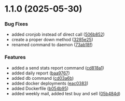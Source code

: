# 1.1.0 (2025-05-30)


### Bug Fixes

* added cronjob instead of direct call ([506b852](https://github.com/WBRK-dev/wandering-trader/commit/506b8526f72f1fdc1a58c9a1384d2070a65f0275))
* create a proper down method ([3285e25](https://github.com/WBRK-dev/wandering-trader/commit/3285e251224928e997859cdcca45934d16911b80))
* renamed command to daemon ([73ab18f](https://github.com/WBRK-dev/wandering-trader/commit/73ab18fa934a83802e644d0927ad15bb142957f4))


### Features

* added a send stats report command ([cd818a1](https://github.com/WBRK-dev/wandering-trader/commit/cd818a101ec99c34d0468d363c0a5625df2353fc))
* added daily report ([baa9767](https://github.com/WBRK-dev/wandering-trader/commit/baa97679676dbdefa327d891bb1c3f389e94371f))
* added db command ([cd03a6b](https://github.com/WBRK-dev/wandering-trader/commit/cd03a6bee87cd7363831181ef1b7f21fcee57cf3))
* added docker deployments ([eac0383](https://github.com/WBRK-dev/wandering-trader/commit/eac03831dccf8c908cbabe62f0f64e9af28f990c))
* added Dockerfile ([b054b95](https://github.com/WBRK-dev/wandering-trader/commit/b054b95f11e73352dd9e6381fb85fe36e9f06f81))
* added weekly mail, added test buy and sell ([05b484d](https://github.com/WBRK-dev/wandering-trader/commit/05b484d1dc8360402f7f3c4773a0b652649379d1))



